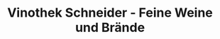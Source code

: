 ---
title: "Vinothek Schneider - Feine Weine und Brände"
url: /hoexter/vinothek-schneider-feine-weine-und-braende/
shop: Wein
---